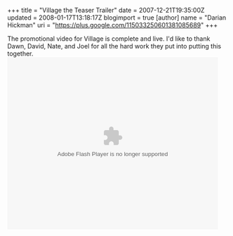 +++
title = "Village the Teaser Trailer"
date = 2007-12-21T19:35:00Z
updated = 2008-01-17T13:18:17Z
blogimport = true 
[author]
	name = "Darian Hickman"
	uri = "https://plus.google.com/115033250601381085689"
+++

The promotional video for Village is complete and live.  I'd like to thank Dawn, David,  Nate, and Joel for all the hard work they put into putting this together. <br /><object width="480" height="392" data="http://flash.revver.com/player/1.0/player.swf?mediaId=514400" type="application/x-shockwave-flash" id="revvervideoa17743d6aebf486ece24053f35e1aa23"><param name="Movie" value="http://flash.revver.com/player/1.0/player.swf?mediaId=514400"></param><param name="FlashVars" value="allowFullScreen=true"></param><param name="AllowFullScreen" value="true"></param><param name="AllowScriptAccess" value="always"></param><embed type="application/x-shockwave-flash" src="http://flash.revver.com/player/1.0/player.swf?mediaId=514400" pluginspage="http://www.macromedia.com/go/getflashplayer" allowScriptAccess="always" flashvars="allowFullScreen=true" allowfullscreen="true" height="392" width="480"></embed></object>

